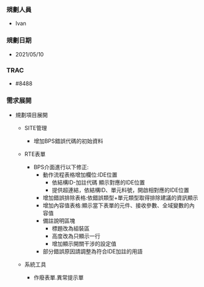 ### <div id="user">規劃人員</div>
* Ivan

### <div id="updatedate">規劃日期</div>
* 2021/05/10

### <div id="trac">TRAC</div>
* #8488

### <div id="requirement">需求展開</div>
* 規劃項目展開
  * SITE管理
    * 增加BPS錯誤代碼的初始資料
  * RTE表單
    * BPS介面進行以下修正:
      * 動作流程表格增加欄位:IDE位置
        * 依結構ID-加註代碼 顯示對應的IDE位置
        * 提供超連結，依結構ID、單元料號，開啟相對應的IDE位置
      * 增加錯誤排除表格:依錯誤類型+單元類型取得排除建議的資訊顯示
      * 增加內容值表格:顯示當下表單的元件、接收參數、全域變數的內容值
      * 備註說明區塊
        * 標題改為組裝區
        * 高度改為只顯示一行
        * 增加顯示開關干涉的設定值
      * 部分錯誤原因請調整為符合IDE加註的用語

  * 系統工具
    * 作廢表單.異常提示單
